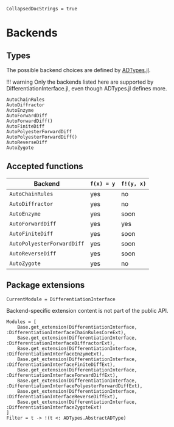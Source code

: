 ```@meta
CollapsedDocStrings = true
```

# Backends

## Types

The possible backend choices are defined by [ADTypes.jl](https://github.com/SciML/ADTypes.jl).

!!! warning
    Only the backends listed here are supported by DifferentiationInterface.jl, even though ADTypes.jl defines more.

```@docs
AutoChainRules
AutoDiffractor
AutoEnzyme
AutoForwardDiff
AutoForwardDiff()
AutoFiniteDiff
AutoPolyesterForwardDiff
AutoPolyesterForwardDiff()
AutoReverseDiff
AutoZygote
```

## Accepted functions

| Backend                    | `f(x) = y` | `f!(y, x)` |
| -------------------------- | ---------- | ---------- |
| `AutoChainRules`           | yes        | no         |
| `AutoDiffractor`           | yes        | no         |
| `AutoEnzyme`               | yes        | soon       |
| `AutoForwardDiff`          | yes        | yes        |
| `AutoFiniteDiff`           | yes        | soon       |
| `AutoPolyesterForwardDiff` | yes        | soon       |
| `AutoReverseDiff`          | yes        | soon       |
| `AutoZygote`               | yes        | no         |

## Package extensions

```@meta
CurrentModule = DifferentiationInterface
```

Backend-specific extension content is not part of the public API.

```@autodocs
Modules = [
    Base.get_extension(DifferentiationInterface, :DifferentiationInterfaceChainRulesCoreExt),
    Base.get_extension(DifferentiationInterface, :DifferentiationInterfaceDiffractorExt),
    Base.get_extension(DifferentiationInterface, :DifferentiationInterfaceEnzymeExt),
    Base.get_extension(DifferentiationInterface, :DifferentiationInterfaceFiniteDiffExt),
    Base.get_extension(DifferentiationInterface, :DifferentiationInterfaceForwardDiffExt),
    Base.get_extension(DifferentiationInterface, :DifferentiationInterfacePolyesterForwardDiffExt),
    Base.get_extension(DifferentiationInterface, :DifferentiationInterfaceReverseDiffExt),
    Base.get_extension(DifferentiationInterface, :DifferentiationInterfaceZygoteExt)
]
Filter = t -> !(t <: ADTypes.AbstractADType)
```
